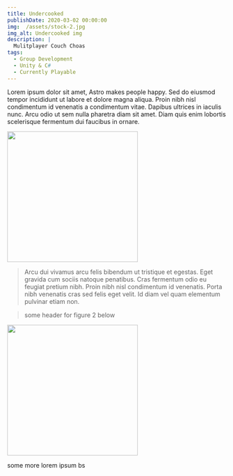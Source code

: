 ```yaml
---
title: Undercooked
publishDate: 2020-03-02 00:00:00
img:  /assets/stock-2.jpg
img_alt: Undercooked img
description: |
  Mulitplayer Couch Choas 
tags:
  - Group Development
  - Unity & C#
  - Currently Playable  
---
```


Lorem ipsum dolor sit amet, Astro makes people happy. Sed do eiusmod tempor incididunt ut labore et dolore magna aliqua. Proin nibh nisl condimentum id venenatis a condimentum vitae. Dapibus ultrices in iaculis nunc. Arcu odio ut sem nulla pharetra diam sit amet. Diam quis enim lobortis scelerisque fermentum dui faucibus in ornare.

<a>
    <img
        class="wrapper stack gap-10 content"
        src= /assets/stock-2.jpg
        width="300px"
        height="300px"
    />
</a>

>Arcu dui vivamus arcu felis bibendum ut tristique et egestas. Eget gravida cum sociis natoque penatibus. Cras fermentum odio eu feugiat pretium nibh. Proin nibh nisl condimentum id venenatis. Porta nibh venenatis cras sed felis eget velit. Id diam vel quam elementum pulvinar etiam non.

> some header for figure 2 below

<a>
    <img
        class="wrapper stack gap-10 content"
        src= /assets/stock-3.jpg
        width="300px"
        height="300px"
    />
</a>

some more lorem ipsum bs